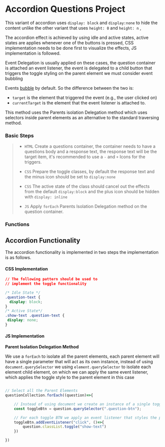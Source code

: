 # Accordion Questions Project

This variant of accordion uses `display: block` and `display:none` to hide the content unlike the other variant that uses `height: 0` and `height: n` ,

The accordion effect is achieved by using idle and active states, active states are applies whenever one of the buttons is pressed, CSS implementation needs to be done first to visualize the effects, JS implementation is followed.

Event Delegation is usually applied on these cases, the question container is attached an event listener, the event is delegated to a child button that triggers the toggle styling on the parent element we must consider event bubbling 

Events [bubble](https://developer.mozilla.org/en-US/docs/Learn/JavaScript/Building_blocks/Events#event_bubbling_and_capture) by default. So the difference between the two is:

- `target` is the element that triggered the event (e.g., the user clicked on)
- `currentTarget` is the element that the event listener is attached to.

This method uses the Parents isolation Delegation method which uses selectors inside parent elements as an alternative to the standard traversing method.

### Basic Steps

> - `HTML` Create a questions container, the container needs to have a questions body and a response text, the response text will be the target item, it's recommended to use a `-` and `+` Icons for the triggers.
> 
> - `CSS` Prepare the toggle classes, by default the response text and the minus icon should be set to `display:none`
> 
> - `CSS` The active state of the class should cancel out the effects from the default `display:block` and the plus icon should be hidden with `display: inline`
> 
> - `JS` Apply `forEach` Parents Isolation Delegation method on the question container.

### Functions

## Accordion Functionality

The accordion functionality is implemented in two steps the implementation is as follows.

#### CSS Implementation

```css
// The following pattern should be used to 
// implement the toggle functionality

/* Idle State */
.question-text {
  display: block;
}
/* Active State*/
.show-text .question-text {
 display: none;
}
```

#### JS Implementation

**Parent Isolation Delegation Method**

We use a `forEach` to isolate all the parent elements, each parent element will have a single parameter that will act as its own instance, instead of using `document.querySelector` we using `element.querySelector` to isolate each element child element, on which we can apply the same event listener, which applies the toggle style to the parent element in this case

```js

// Select all the Parent Elements
questionCollection.forEach((question)=>{

    // Instead of using document we create an instance of a single toggle button
    const toggleBtn = question.querySelector(".question-btn");

    // For each toggle BTN we apply an event listener that styles the parent
    toggleBtn.addEventListener("click", ()=>{
        question.classList.toggle("show-text")
    })

})
```
